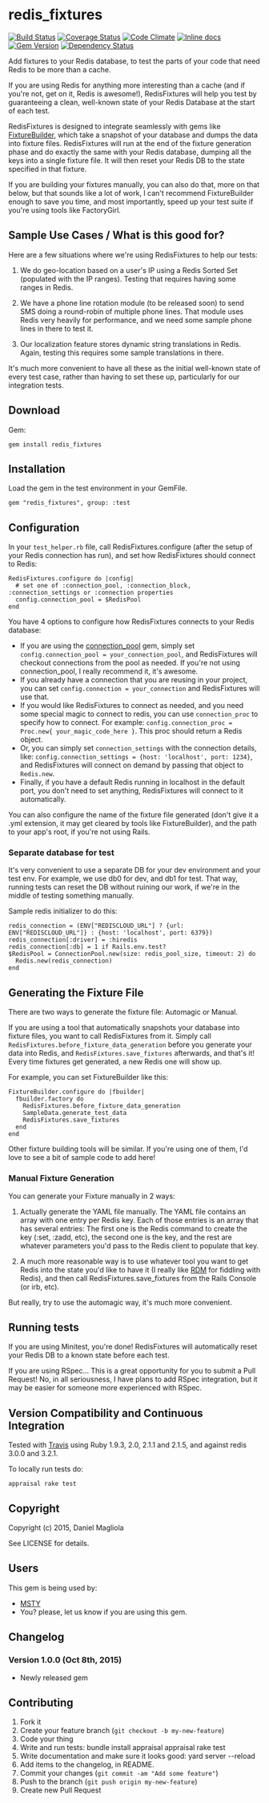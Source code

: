 # redis_fixtures

[![Build Status](https://travis-ci.org/dmagliola/redis_fixtures.svg?branch=master)](https://travis-ci.org/dmagliola/redis_fixtures)
[![Coverage Status](https://coveralls.io/repos/dmagliola/redis_fixtures/badge.svg?branch=master&service=github)](https://coveralls.io/github/dmagliola/redis_fixtures?branch=master)
[![Code Climate](https://codeclimate.com/github/dmagliola/redis_fixtures/badges/gpa.svg)](https://codeclimate.com/github/dmagliola/redis_fixtures)
[![Inline docs](http://inch-ci.org/github/dmagliola/redis_fixtures.svg?branch=master&style=flat)](http://inch-ci.org/github/dmagliola/redis_fixtures)
[![Gem Version](https://badge.fury.io/rb/redis_fixtures.png)](http://badge.fury.io/rb/redis_fixtures)
[![Dependency Status](https://gemnasium.com/dmagliola/redis_fixtures.svg)](https://gemnasium.com/dmagliola/redis_fixtures)

Add fixtures to your Redis database, to test the parts of your code that need Redis to be more than a cache.

If you are using Redis for anything more interesting than a cache (and if you're not, get on it, Redis is awesome!),
RedisFixtures will help you test by guaranteeing a clean, well-known state of your Redis Database at the
start of each test.

RedisFixtures is designed to integrate seamlessly with gems like [FixtureBuilder](https://github.com/rdy/fixture_builder),
which take a snapshot of your database and dumps the data into fixture files. RedisFixtures will run at the end
of the fixture generation phase and do exactly the same with your Redis database, dumping all the keys into a
single fixture file. It will then reset your Redis DB to the state specified in that fixture.

If you are building your fixtures manually, you can also do that, more on that below, but that sounds like a lot of
work, I can't recommend FixtureBuilder enough to save you time, and most importantly, speed up your test suite if you're
using tools like FactoryGirl.

## Sample Use Cases / What is this good for?

Here are a few situations where we're using RedisFixtures to help our tests:

1. We do geo-location based on a user's IP using a Redis Sorted Set (populated with the IP ranges).
Testing that requires having some ranges in Redis.

2. We have a phone line rotation module (to be released soon) to send SMS doing a round-robin of multiple
phone lines. That module uses Redis very heavily for performance, and we need some sample phone lines in there
to test it.

3. Our localization feature stores dynamic string translations in Redis. Again, testing this requires
some sample translations in there.

It's much more convenient to have all these as the initial well-known state of every test case, rather than
having to set these up, particularly for our integration tests.


## Download

Gem:

`gem install redis_fixtures`

## Installation

Load the gem in the test environment in your GemFile.

  `gem "redis_fixtures", group: :test`


## Configuration

In your `test_helper.rb` file, call RedisFixtures.configure (after the setup of your Redis connection has run),
and set how RedisFixtures should connect to Redis:

```
RedisFixtures.configure do |config|
  # set one of :connection_pool, :connection_block, :connection_settings or :connection properties
  config.connection_pool = $RedisPool
end
```

You have 4 options to configure how RedisFixtures connects to your Redis database:

- If you are using the [connection_pool](https://github.com/mperham/connection_pool) gem, simply set
  `config.connection_pool = your_connection_pool`, and RedisFixtures will checkout connections from
  the pool as needed. If you're not using connection_pool, I really recommend it, it's awesome.
- If you already have a connection that you are reusing in your project, you can set
  `config.connection = your_connection` and RedisFixtures will use that.
- If you would like RedisFixtures to connect as needed, and you need some special magic to connect
  to redis, you can use `connection_proc` to specify how to connect. For example:
  `config.connection_proc = Proc.new{ your_magic_code_here }`. This proc should return a Redis object.
- Or, you can simply set `connection_settings` with the connection details, like:
  `config.connection_settings = {host: 'localhost', port: 1234}`, and RedisFixtures will connect on demand
  by passing that object to `Redis.new`.
- Finally, if you have a default Redis running in localhost in the default port, you don't need to set
  anything, RedisFixtures will connect to it automatically.

You can also configure the name of the fixture file generated (don't give it a .yml extension, it may get cleared
by tools like FixtureBuilder), and the path to your app's root, if you're not using Rails.

### Separate database for test

It's very convenient to use a separate DB for your dev environment and your test env. For example, we use db0 for
dev, and db1 for test. That way, running tests can reset the DB without ruining our work, if we're in the middle
of testing something manually.

Sample redis initializer to do this:

```
redis_connection = (ENV["REDISCLOUD_URL"] ? {url: ENV["REDISCLOUD_URL"]} : {host: 'localhost', port: 6379})
redis_connection[:driver] = :hiredis
redis_connection[:db] = 1 if Rails.env.test?
$RedisPool = ConnectionPool.new(size: redis_pool_size, timeout: 2) do
  Redis.new(redis_connection)
end
```

## Generating the Fixture File

There are two ways to generate the fixture file: Automagic or Manual.

If you are using a tool that automatically snapshots your database into fixture files, you want to call RedisFixtures
from it. Simply call `RedisFixtures.before_fixture_data_generation` before you generate your data into Redis, and
`RedisFixtures.save_fixtures` afterwards, and that's it! Every time fixtures get generated, a new Redis one will
show up.

For example, you can set FixtureBuilder like this:

```
FixtureBuilder.configure do |fbuilder|
  fbuilder.factory do
    RedisFixtures.before_fixture_data_generation
    SampleData.generate_test_data
    RedisFixtures.save_fixtures
  end
end
```

Other fixture building tools will be similar. If you're using one of them, I'd love to see a bit of sample code
to add here!


### Manual Fixture Generation

You can generate your Fixture manually in 2 ways:

1. Actually generate the YAML file manually. The YAML file contains an array with one entry per Redis key. Each
of those entries is an array that has several entries: The first one is the Redis command to create the key (:set, :zadd, etc),
the second one is the key, and the rest are whatever parameters you'd pass to the Redis client to populate that key.

2. A much more reasonable way is to use whatever tool you want to get Redis into the state you'd like to have it
(I really like [RDM](http://redisdesktop.com/) for fiddling with Redis), and then call RedisFixtures.save_fixtures from
the Rails Console (or irb, etc).

But really, try to use the automagic way, it's much more convenient.


## Running tests

If you are using Minitest, you're done! RedisFixtures will automatically reset your Redis DB to a known state before
each test.

If you are using RSpec... This is a great opportunity for you to submit a Pull Request! No, in all seriousness, I have plans
to add RSpec integration, but it may be easier for someone more experienced with RSpec.


## Version Compatibility and Continuous Integration

Tested with [Travis](https://travis-ci.org/dmagliola/redis_fixtures) using Ruby 1.9.3, 2.0, 2.1.1 and 2.1.5,
 and against redis 3.0.0 and 3.2.1.

To locally run tests do:

```
appraisal rake test
```

## Copyright

Copyright (c) 2015, Daniel Magliola

See LICENSE for details.


## Users

This gem is being used by:

- [MSTY](https://www.msty.com)
- You? please, let us know if you are using this gem.


## Changelog

### Version 1.0.0 (Oct 8th, 2015)
- Newly released gem

## Contributing

1. Fork it
1. Create your feature branch (`git checkout -b my-new-feature`)
1. Code your thing
1. Write and run tests:
        bundle install
        appraisal
        appraisal rake test
1. Write documentation and make sure it looks good: yard server --reload
1. Add items to the changelog, in README.
1. Commit your changes (`git commit -am "Add some feature"`)
1. Push to the branch (`git push origin my-new-feature`)
1. Create new Pull Request
